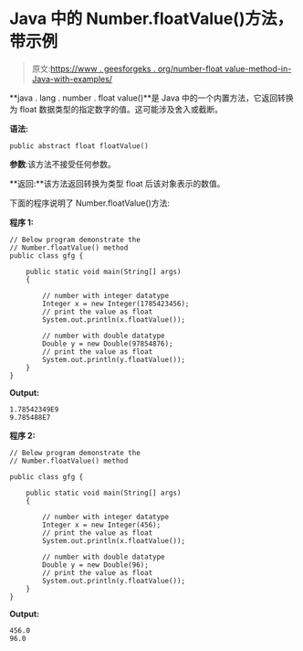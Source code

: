# Java 中的 Number.floatValue()方法，带示例

> 原文:[https://www . geesforgeks . org/number-float value-method-in-Java-with-examples/](https://www.geeksforgeeks.org/number-floatvalue-method-in-java-with-examples/)

**java . lang . number . float value()**是 Java 中的一个内置方法，它返回转换为 float 数据类型的指定数字的值。这可能涉及舍入或截断。

**语法:**

```
public abstract float floatValue()

```

**参数**:该方法不接受任何参数。

**返回:**该方法返回转换为类型 float 后该对象表示的数值。

下面的程序说明了 Number.floatValue()方法:

**程序 1:**

```
// Below program demonstrate the
// Number.floatValue() method
public class gfg {

    public static void main(String[] args)
    {

        // number with integer datatype
        Integer x = new Integer(1785423456);
        // print the value as float
        System.out.println(x.floatValue());

        // number with double datatype
        Double y = new Double(97854876);
        // print the value as float
        System.out.println(y.floatValue());
    }
}
```

**Output:**

```
1.78542349E9
9.785488E7

```

**程序 2:**

```
// Below program demonstrate the
// Number.floatValue() method

public class gfg {

    public static void main(String[] args)
    {

        // number with integer datatype
        Integer x = new Integer(456);
        // print the value as float
        System.out.println(x.floatValue());

        // number with double datatype
        Double y = new Double(96);
        // print the value as float
        System.out.println(y.floatValue());
    }
}
```

**Output:**

```
456.0
96.0

```